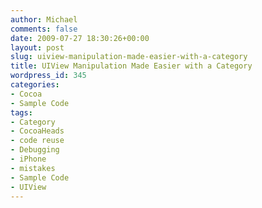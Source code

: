 ```yaml
---
author: Michael
comments: false
date: 2009-07-27 18:30:26+00:00
layout: post
slug: uiview-manipulation-made-easier-with-a-category
title: UIView Manipulation Made Easier with a Category
wordpress_id: 345
categories:
- Cocoa
- Sample Code
tags:
- Category
- CocoaHeads
- code reuse
- Debugging
- iPhone
- mistakes
- Sample Code
- UIView
---
```


